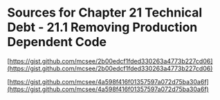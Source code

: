 # Sources for Chapter 21 Technical Debt - 21.1 Removing Production Dependent Code


[https://gist.github.com/mcsee/2b00edcf1fded330263a4773b227cd06](https://gist.github.com/mcsee/2b00edcf1fded330263a4773b227cd06)

[https://gist.github.com/mcsee/4a598f416f01357597a072d75ba30a6f](https://gist.github.com/mcsee/4a598f416f01357597a072d75ba30a6f)